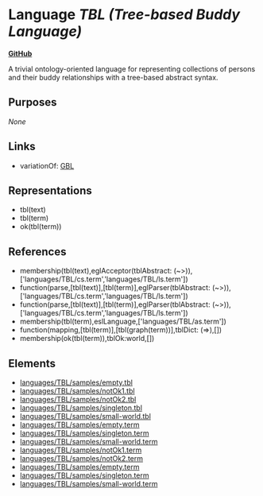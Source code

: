 # Language _TBL (Tree-based Buddy Language)_
**[GitHub](https://github.com/softlang/yas/blob/master/languages/TBL)**

A trivial ontology-oriented language for representing collections of persons and their buddy relationships with a tree-based abstract syntax.

## Purposes
_None_

## Links
* variationOf: [GBL](http://softlang.github.io/yas/languages/GBL.html)

## Representations
* tbl(text)
* tbl(term)
* ok(tbl(term))

## References
* membership(tbl(text),eglAcceptor(tblAbstract: (~>)),['languages/TBL/cs.term','languages/TBL/ls.term'])
* function(parse,[tbl(text)],[tbl(term)],eglParser(tblAbstract: (~>)),['languages/TBL/cs.term','languages/TBL/ls.term'])
* function(parse,[tbl(text)],[tbl(term)],eglParser(tblAbstract: (~>)),['languages/TBL/cs.term','languages/TBL/ls.term'])
* membership(tbl(term),eslLanguage,['languages/TBL/as.term'])
* function(mapping,[tbl(term)],[tbl(graph(term))],tblDict: (=>),[])
* membership(ok(tbl(term)),tblOk:world,[])

## Elements
* [languages/TBL/samples/empty.tbl](../files/languages-TBL-samples-empty.tbl.md)
* [languages/TBL/samples/notOk1.tbl](../files/languages-TBL-samples-notOk1.tbl.md)
* [languages/TBL/samples/notOk2.tbl](../files/languages-TBL-samples-notOk2.tbl.md)
* [languages/TBL/samples/singleton.tbl](../files/languages-TBL-samples-singleton.tbl.md)
* [languages/TBL/samples/small-world.tbl](../files/languages-TBL-samples-small-world.tbl.md)
* [languages/TBL/samples/empty.term](../files/languages-TBL-samples-empty.term.md)
* [languages/TBL/samples/singleton.term](../files/languages-TBL-samples-singleton.term.md)
* [languages/TBL/samples/small-world.term](../files/languages-TBL-samples-small-world.term.md)
* [languages/TBL/samples/notOk1.term](../files/languages-TBL-samples-notOk1.term.md)
* [languages/TBL/samples/notOk2.term](../files/languages-TBL-samples-notOk2.term.md)
* [languages/TBL/samples/empty.term](../files/languages-TBL-samples-empty.term.md)
* [languages/TBL/samples/singleton.term](../files/languages-TBL-samples-singleton.term.md)
* [languages/TBL/samples/small-world.term](../files/languages-TBL-samples-small-world.term.md)
